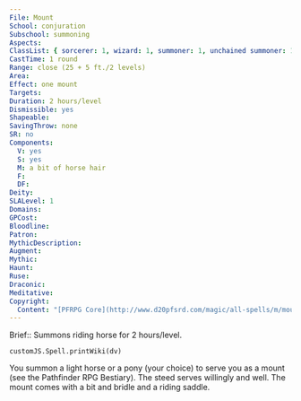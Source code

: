 ```yaml
---
File: Mount
School: conjuration
Subschool: summoning
Aspects: 
ClassList: { sorcerer: 1, wizard: 1, summoner: 1, unchained summoner: 1, witch: 1, magus: 1, bloodrager: 1, occultist: 1 }
CastTime: 1 round
Range: close (25 + 5 ft./2 levels)
Area: 
Effect: one mount
Targets: 
Duration: 2 hours/level
Dismissible: yes
Shapeable: 
SavingThrow: none
SR: no
Components:
  V: yes
  S: yes
  M: a bit of horse hair
  F: 
  DF: 
Deity: 
SLALevel: 1
Domains: 
GPCost: 
Bloodline: 
Patron: 
MythicDescription: 
Augment: 
Mythic: 
Haunt: 
Ruse: 
Draconic: 
Meditative: 
Copyright:
  Content: "[PFRPG Core](http://www.d20pfsrd.com/magic/all-spells/m/mount)"
---
```

Brief:: Summons riding horse for 2 hours/level.

```dataviewjs
customJS.Spell.printWiki(dv)
```

You summon a light horse or a pony (your choice) to serve you as a mount (see the Pathfinder RPG Bestiary). The steed serves willingly and well. The mount comes with a bit and bridle and a riding saddle.

